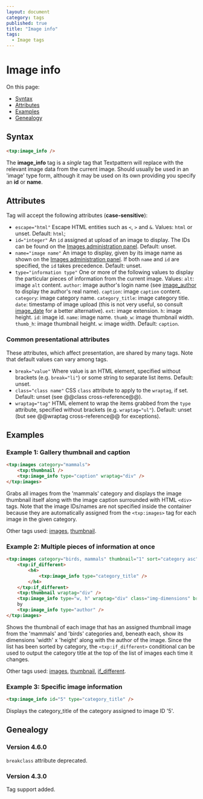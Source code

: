 ```yaml
---
layout: document
category: tags
published: true
title: "Image info"
tags:
  - Image tags
---
```


# Image info

On this page:

* [Syntax](#syntax)
* [Attributes](#attributes)
* [Examples](#examples)
* [Genealogy](#genealogy)

## Syntax

~~~ html
<txp:image_info />
~~~

The **image_info** tag is a *single* tag that Textpattern will replace with the relevant image data from the current image. Should usually be used in an 'image' type form, although it may be used on its own providing you specify an **id** or **name**.

## Attributes

Tag will accept the following attributes (**case-sensitive**):

* `escape="html"`
Escape HTML entities such as `<`, `>` and `&`.
Values: `html` or unset.
Default: `html`;
* `id="integer"`
An `id` assigned at upload of an image to display. The IDs can be found on the [Images administration panel](../administration/images-panel).
Default: unset.
* `name="image name"`
An image to display, given by its image name as shown on the [Images administration panel](../administration/images-panel). If both `name` and `id` are specified, the `id` takes precedence.
Default: unset.
* `type="information type"`
One or more of the following values to display the particular pieces of information from the current image.
Values:
`alt`: image `alt` content.
`author`: image author's login name (see [image_author](image-author) to display the author's real name).
`caption`: image `caption` content.
`category`: image category name.
`category_title`: image category title.
`date`: timestamp of image upload (this is not very useful, so consult [image_date](image-date) for a better alternative).
`ext`: image extension.
`h`: image height.
`id`: image id.
`name`: image name.
`thumb_w`: image thumbnail width.
`thumb_h`: image thumbnail height.
`w`: image width.
Default: `caption`.

### Common presentational attributes

These attributes, which affect presentation, are shared by many tags. Note that default values can vary among tags.

* `break="value"`
Where value is an HTML element, specified without brackets (e.g. `break="li"`) or some string to separate list items.
Default: unset.
* `class="class name"`
CSS `class` attribute to apply to the `wraptag`, if set.
Default: unset (see @@class cross-reference@@).
* `wraptag="tag"`
HTML element to wrap the items grabbed from the `type` attribute, specified without brackets (e.g. `wraptag="ul"`).
Default: unset (but see @@wraptag cross-reference@@ for exceptions).

## Examples

### Example 1: Gallery thumbnail and caption

~~~ html
<txp:images category="mammals">
    <txp:thumbnail />
    <txp:image_info type="caption" wraptag="div" />
</txp:images>
~~~

Grabs all images from the 'mammals' category and displays the image thumbnail itself along with the image caption surrounded with HTML `<div>` tags. Note that the image IDs/names are not specified inside the container because they are automatically assigned from the `<txp:images>` tag for each image in the given category.

Other tags used: [images](images), [thumbnail](thumbnail).

### Example 2: Multiple pieces of information at once

~~~ html
<txp:images category="birds, mammals" thumbnail="1" sort="category asc">
    <txp:if_different>
        <h4>
            <txp:image_info type="category_title" />
        </h4>
    </txp:if_different>
    <txp:thumbnail wraptag="div" />
    <txp:image_info type="w, h" wraptag="div" class="img-dimensions" break=" x " />
    by
    <txp:image_info type="author" />
</txp:images>
~~~

Shows the thumbnail of each image that has an assigned thumbnail image from the 'mammals' and 'birds' categories and, beneath each, show its dimensions 'width' x 'height' along with the author of the image. Since the list has been sorted by category, the `<txp:if_different>` conditional can be used to output the category title at the top of the list of images each time it changes.

Other tags used: [images](images), [thumbnail](thumbnail), [if_different](if-different).

### Example 3: Specific image information

~~~ html
<txp:image_info id="5" type="category_title" />
~~~

Displays the category_title of the category assigned to image ID '5'.

## Genealogy

### Version 4.6.0

`breakclass` attribute deprecated.

### Version 4.3.0

Tag support added.
